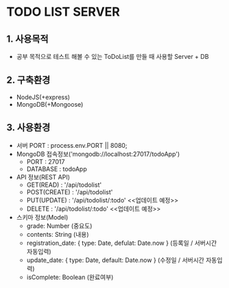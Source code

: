TODO LIST SERVER
================
## 1. 사용목적
* 공부 목적으로 테스트 해볼 수 있는 ToDoList를 만들 때 사용할 Server + DB
## 2. 구축환경
* NodeJS(+express)
* MongoDB(+Mongoose)
## 3. 사용환경
* 서버 PORT : process.env.PORT || 8080;
* MongoDB 접속정보('mongodb://localhost:27017/todoApp')
  * PORT : 27017
  * DATABASE : todoApp
* API 정보(REST API)
  * GET(READ) : '/api/todolist'
  * POST(CREATE) : '/api/todolist'
  * PUT(UPDATE) : '/api/todolist/:todo' <<업데이트 예정>>
  * DELETE : '/api/todolist/:todo' <<업데이트 예정>>
* 스키마 정보(Model)
  * grade: Number (중요도)
  * contents: String (내용)
  * registration_date: { type: Date, defulat: Date.now } (등록일 / 서버시간 자동입력)
  * update_date: { type: Date, default: Date.now } (수정일 / 서버시간 자동입력)
  * isComplete: Boolean (완료여부)